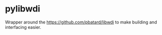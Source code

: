# pylibwdi
Wrapper around the https://github.com/pbatard/libwdi to make building and interfacing easier.
